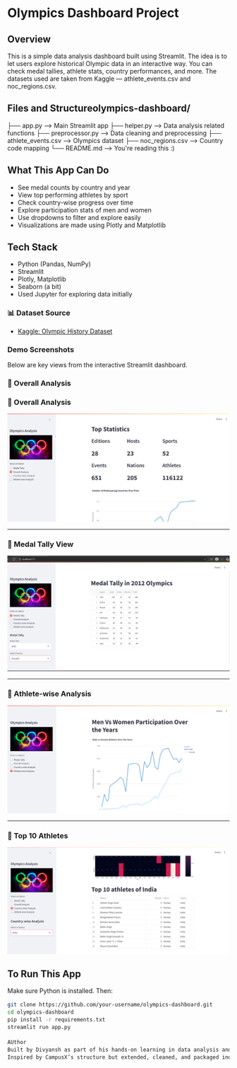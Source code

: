 # Olympics Dashboard Project

## Overview

This is a simple data analysis dashboard built using Streamlit. The idea is to let users explore historical Olympic data in an interactive way. You can check medal tallies, athlete stats, country performances, and more. The datasets used are taken from Kaggle — athlete_events.csv and noc_regions.csv.

## Files and Structureolympics-dashboard/
├── app.py --> Main Streamlit app
├── helper.py --> Data analysis related functions
├── preprocessor.py --> Data cleaning and preprocessing
├── athlete_events.csv --> Olympics dataset
├── noc_regions.csv --> Country code mapping
└── README.md --> You're reading this :)


## What This App Can Do

- See medal counts by country and year  
- View top performing athletes by sport  
- Check country-wise progress over time  
- Explore participation stats of men and women  
- Use dropdowns to filter and explore easily  
- Visualizations are made using Plotly and Matplotlib

## Tech Stack

- Python (Pandas, NumPy)
- Streamlit
- Plotly, Matplotlib
- Seaborn (a bit)
- Used Jupyter for exploring data initially

### 📊 Dataset Source
- [Kaggle: Olympic History Dataset](https://www.kaggle.com/datasets/heesoo37/120-years-of-olympic-history-athletes-and-results)


### Demo Screenshots
Below are key views from the interactive Streamlit dashboard.
### 🎯 Overall Analysis  
### 🎯 Overall Analysis  
![Overall Analysis](ASSETS/overall_analysis.png)

---

### 🥇 Medal Tally View  
![Medal Tally](ASSETS/medal_tally_view.png)

---

### 👤 Athlete-wise Analysis  
![Athlete-wise Analysis](ASSETS/athlete_wise_analysis.png)

---

### 🏅 Top 10 Athletes  
![Top 10 Athletes](ASSETS/top_10_athletes.png) 

## To Run This App

Make sure Python is installed. Then:

```bash
git clone https://github.com/your-username/olympics-dashboard.git
cd olympics-dashboard
pip install -r requirements.txt
streamlit run app.py

AUthor
Built by Divyansh as part of his hands-on learning in data analysis and dashboarding.  
Inspired by CampusX’s structure but extended, cleaned, and packaged independently as a professional portfolio project.
